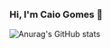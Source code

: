 ### Hi, I'm Caio Gomes 👋

![Anurag's GitHub stats](https://github-readme-stats.vercel.app/api?username=caioc&show_icons=true&theme=chartreuse-dark&count_private=true)


<!--
**caioc/caioc** is a ✨ _special_ ✨ repository because its `README.md` (this file) appears on your GitHub profile.

Here are some ideas to get you started:

- 🔭 I’m currently working on ...
- 🌱 I’m currently learning ...
- 👯 I’m looking to collaborate on ...
- 🤔 I’m looking for help with ...
- 💬 Ask me about ...
- 📫 How to reach me: ...
- 😄 Pronouns: ...
- ⚡ Fun fact: ...
-->
